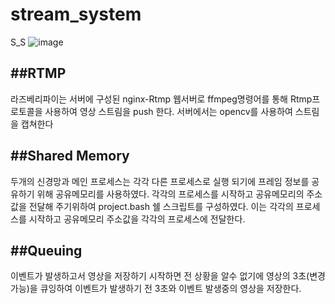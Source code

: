 # stream_system
S_S
![image](https://github.com/sjmama/stream_system/assets/45173661/18cfa29e-fc1e-4753-b53f-e4586d06e863)

##RTMP
-----
라즈베리파이는 서버에 구성된 nginx-Rtmp 웹서버로 ffmpeg명령어를 통해 Rtmp프로토콜을 사용하여 영상 스트림을 push 한다.
서버에서는 opencv를 사용하여 스트림을 캡쳐한다

##Shared Memory
------
두개의 신경망과 메인 프로세스는 각각 다른 프로세스로 실행 되기에 프레임 정보를 공유하기 위해 공유메모리를 사용하였다.
각각의 프로세스를 시작하고 공유메모리의 주소값을 전달해 주기위하여 project.bash 쉘 스크립트를 구성하였다.
이는 각각의 프로세스를 시작하고 공유메모리 주소값을 각각의 프로세스에 전달한다.

##Queuing
------
이벤트가 발생하고서 영상을 저장하기 시작하면 전 상황을 알수 없기에
영상의 3초(변경가능)을 큐잉하여 이벤트가 발생하기 전 3초와 이벤트 발생중의 영상을 저장한다.
